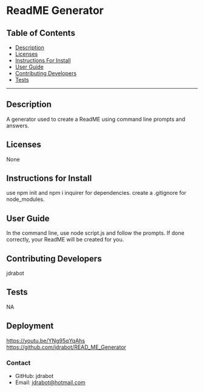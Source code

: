# ReadME Generator

## Table of Contents

- [Description](#installation)
- [Licenses](#licenses)
- [Instructions For Install](#instructionsForInstall)
- [User Guide](#userGuide)
- [Contributing Developers](#contributingDevelopers)
- [Tests](#tests)

---

## Description

A generator used to create a ReadME using command line prompts and answers.

## Licenses

None

## Instructions for Install

use npm init and npm i inquirer for dependencies. create a .gitignore for node_modules.

## User Guide

In the command line, use node script.js and follow the prompts. If done correctly, your ReadME will be created for you.

## Contributing Developers

jdrabot

## Tests

NA

## Deployment

https://youtu.be/YNg95qYqAhs
https://github.com/jdrabot/READ_ME_Generator

### Contact

- GitHub: jdrabot
- Email: jdrabot@hotmail.com
